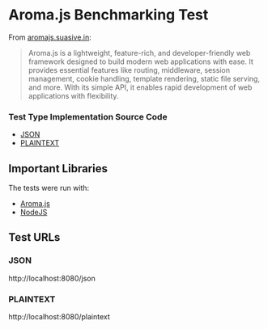 # Aroma.js Benchmarking Test

From [aromajs.suasive.in](https://aromajs.susasive.in):

> Aroma.js is a lightweight, feature-rich, and developer-friendly web framework designed to build modern web applications with ease. It provides essential features like routing, middleware, session management, cookie handling, template rendering, static file serving, and more. With its simple API, it enables rapid development of web applications with flexibility.

### Test Type Implementation Source Code

- [JSON](app.js)
- [PLAINTEXT](app.js)

## Important Libraries

The tests were run with:

- [Aroma.js](https://aromajs.susasive.in/)
- [NodeJS](https://nodejs.org/en/)

## Test URLs

### JSON

http://localhost:8080/json

### PLAINTEXT

http://localhost:8080/plaintext
